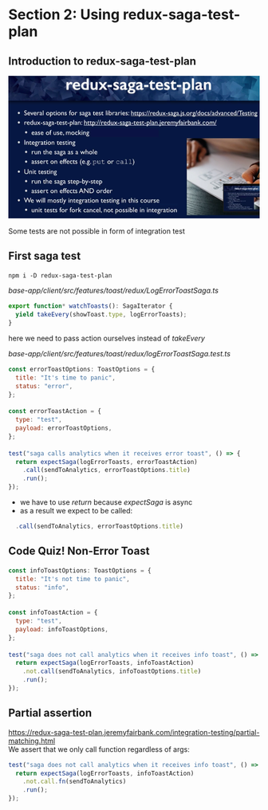 # Section 2: Using redux-saga-test-plan

## Introduction to redux-saga-test-plan

![img.png](images-notes/rstp-1.png)

Some tests are not possible in form of integration test

## First saga test

`npm i -D redux-saga-test-plan`  

_base-app/client/src/features/toast/redux/LogErrorToastSaga.ts_
```js
export function* watchToasts(): SagaIterator {
  yield takeEvery(showToast.type, logErrorToasts);
}
```

here we need to pass action ourselves instead of _takeEvery_  

_base-app/client/src/features/toast/redux/logErrorToastSaga.test.ts_
```js
const errorToastOptions: ToastOptions = {
  title: "It's time to panic",
  status: "error",
};

const errorToastAction = {
  type: "test",
  payload: errorToastOptions,
};

test("saga calls analytics when it receives error toast", () => {
  return expectSaga(logErrorToasts, errorToastAction)
    .call(sendToAnalytics, errorToastOptions.title)
    .run();
});
```

- we have to use _return_ because _expectSaga_ is async
- as a result we expect to be called:
```js
  .call(sendToAnalytics, errorToastOptions.title)
```

## Code Quiz! Non-Error Toast

```js
const infoToastOptions: ToastOptions = {
  title: "It's not time to panic",
  status: "info",
};

const infoToastAction = {
  type: "test",
  payload: infoToastOptions,
};

test("saga does not call analytics when it receives info toast", () => {
  return expectSaga(logErrorToasts, infoToastAction)
    .not.call(sendToAnalytics, infoToastOptions.title)
    .run();
});
```

## Partial assertion

https://redux-saga-test-plan.jeremyfairbank.com/integration-testing/partial-matching.html  
We assert that we only call function regardless of args:
```js
test("saga does not call analytics when it receives info toast", () => {
  return expectSaga(logErrorToasts, infoToastAction)
    .not.call.fn(sendToAnalytics)
    .run();
});
```

